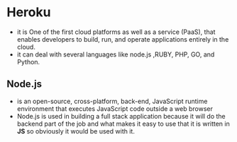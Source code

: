 # Heroku
 * it is  One of the first cloud platforms as well as a service (PaaS), that enables developers to build, run, and operate applications entirely in the cloud.
 * it can deal with several languages like node.js ,RUBY, PHP, GO, and Python.
 ## Node.js
 * is an open-source, cross-platform, back-end, JavaScript runtime environment that executes JavaScript code outside a web browser
 * Node.js is used in building a full stack application because it will do the backend part of the job and what makes it easy to use that it is written in **JS** so obviously it would be used with it.

